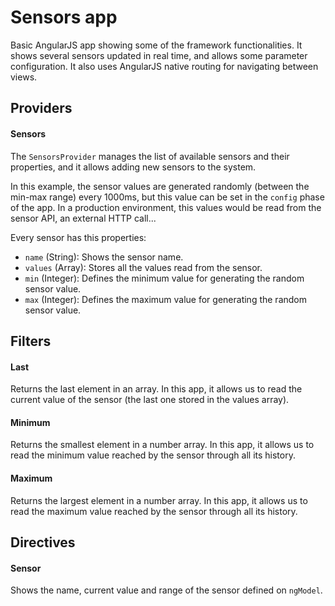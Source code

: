 # Sensors app
Basic AngularJS app showing some of the framework functionalities. It shows several sensors updated in real time, and allows some parameter configuration. It also uses AngularJS native routing for navigating between views.

## Providers
#### Sensors

The `SensorsProvider` manages the list of available sensors and their properties, and it allows adding new sensors to the system.

In this example, the sensor values are generated randomly (between the min-max range) every 1000ms, but this value can be set in the `config` phase of the app. In a production environment, this values would be read from the sensor API, an external HTTP call...

Every sensor has this properties:

* `name` (String): Shows the sensor name.
* `values` (Array): Stores all the values read from the sensor.
* `min` (Integer): Defines the minimum value for generating the random sensor value.
* `max` (Integer): Defines the maximum value for generating the random sensor value.

## Filters
#### Last
Returns the last element in an array.
In this app, it allows us to read the current value of the sensor (the last one stored in the values array).

#### Minimum
Returns the smallest element in a number array.
In this app, it allows us to read the minimum value reached by the sensor through all its history.

#### Maximum
Returns the largest element in a number array.
In this app, it allows us to read the maximum value reached by the sensor through all its history.

## Directives
#### Sensor
Shows the name, current value and range of the sensor defined on `ngModel`.
